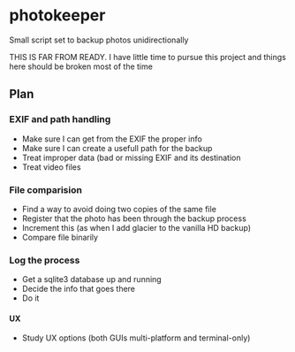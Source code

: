 photokeeper
===========

Small script set to backup photos unidirectionally

THIS IS FAR FROM READY. I have little time to pursue this project and things here should be broken most of the time


Plan
------

### EXIF and path handling

- Make sure I can get from the EXIF the proper info
- Make sure I can create a usefull path for the backup
- Treat improper data (bad or missing EXIF and its destination
- Treat video files

### File comparision

- Find a way to avoid doing two copies of the same file
- Register that the photo has been through the backup process
- Increment this (as when I add glacier to the vanilla HD backup)
- Compare file binarily

### Log the process

- Get a sqlite3 database up and running
- Decide the info that goes there
- Do it

#### UX

- Study UX options (both GUIs multi-platform and terminal-only)

